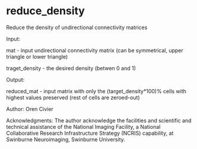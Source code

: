 # reduce_density
Reduce the density of undirectional connectivity  matrices

Input:

mat - input undirectional connectivity matrix (can be symmetrical, upper triangle or lower triangle)

traget_density - the desired density (betwen 0 and 1)


Output:

reduced_mat - input matrix with only the (target_density*100)% cells with highest values preserved (rest of cells are zeroed-out)

Author: Oren Civier

Acknowledgments: The author acknowledge the facilities and scientific and technical assistance of the National Imaging Facility, a National Collaborative Research Infrastructure Strategy (NCRIS) capability, at Swinburne Neuroimaging, Swinburne University.
